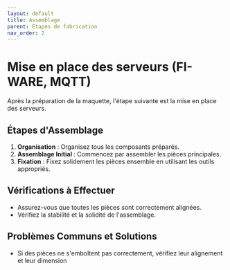 ```yaml
---
layout: default
title: Assemblage
parent: Etapes de fabrication
nav_order: 2
---
```


# Mise en place des serveurs (FI-WARE, MQTT)

Après la préparation de la maquette, l'étape suivante est la mise en place des serveurs.

## Étapes d'Assemblage

1. **Organisation** : Organisez tous les composants préparés.
2. **Assemblage Initial** : Commencez par assembler les pièces principales.
3. **Fixation** : Fixez solidement les pièces ensemble en utilisant les outils appropriés.

## Vérifications à Effectuer

- Assurez-vous que toutes les pièces sont correctement alignées.
- Vérifiez la stabilité et la solidité de l'assemblage.

## Problèmes Communs et Solutions

- Si des pièces ne s'emboîtent pas correctement, vérifiez leur alignement et leur dimension

